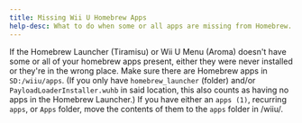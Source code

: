 ```yaml
---
title: Missing Wii U Homebrew Apps
help-desc: What to do when some or all apps are missing from Homebrew.
---
```




If the Homebrew Launcher (Tiramisu) or Wii U Menu (Aroma) doesn't have some or all of your homebrew apps present, either they were never installed or they're in the wrong place.
Make sure there are Homebrew apps in `SD:/wiiu/apps`. (If you only have `homebrew_launcher` (folder) and/or `PayloadLoaderInstaller.wuhb` in said location, this also counts as having no apps in the Homebrew Launcher.)
If you have either an `apps (1)`, recurring `apps`, or `Apps` folder, move the contents of them to the `apps` folder in /wiiu/.
